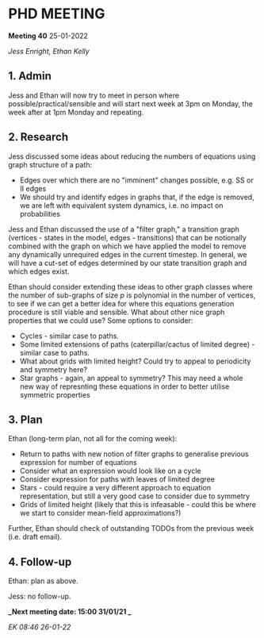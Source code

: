 # PHD MEETING

__Meeting 40__
25-01-2022


_Jess Enright,_
_Ethan Kelly_


## 1. Admin

Jess and Ethan will now try to meet in person where possible/practical/sensible and will start next week at 3pm on Monday, the week after at 1pm Monday and repeating.


## 2. Research

Jess discussed some ideas about reducing the numbers of equations using graph structure of a path:
- Edges over which there are no "imminent" changes possible, e.g. SS or II edges
- We should try and identify edges in graphs that, if the edge is removed, we are left with equivalent system dynamics, i.e. no impact on probabilities

Jess and Ethan discussed the use of a "filter graph," a transition graph (vertices - states in the model, edges - transitions) that can be notionally combined with the graph on which we have applied the model to remove any dynamically unrequired edges in the current timestep. In general, we will have a cut-set of edges determined by our state transition graph and which edges exist.

Ethan should consider extending these ideas to other graph classes where the number of sub-graphs of size $p$ is polynomial in the number of vertices, to see if we can get a better idea for where this equations generation procedure is still viable and sensible. What about other nice graph properties that we could use? Some options to consider:
- Cycles - similar case to paths.
- Some limited extensions of paths (caterpillar/cactus of limited degree) - similar case to paths.
- What about grids with limited height? Could try to appeal to periodicity and symmetry here?
- Star graphs - again, an appeal to symmetry? This may need a whole new way of represnting these equations in order to better utilise symmetric properties


## 3. Plan

Ethan (long-term plan, not all for the coming week):
- Return to paths with new notion of filter graphs to generalise previous expression for number of equations
- Consider what an expression would look like on a cycle
- Consider expression for paths with leaves of limited degree
- Stars - could require a very different approach to equation representation, but still a very good case to consider due to symmetry
- Grids of limited height (likely that this is infeasable - could this be where we start to consider mean-field approximations?)

Further, Ethan should check of outstanding TODOs from the previous week (i.e. draft email).


## 4. Follow-up

Ethan: plan as above.

Jess: no follow-up.

**_Next meeting date: 15:00 31/01/21 _**



_EK 08:46 26-01-22_
